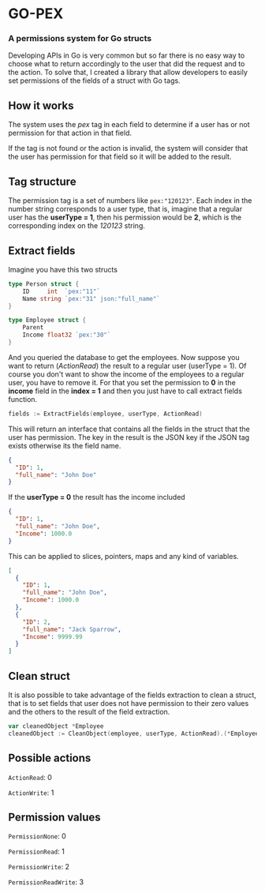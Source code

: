 # GO-PEX
### A permissions system for Go structs

Developing APIs in Go is very common but so far there is no easy way to choose what to return accordingly
to the user that did the request and to the action.
To solve that, I created a library that allow developers to easily set permissions of the fields of a struct with Go tags.

## How it works

The system uses the _pex_ tag in each field to determine if a user has or not permission for that action in that field.

If the tag is not found or the action is invalid, the system will consider that the user has permission for that field so
it will be added to the result.

## Tag structure

The permission tag is a set of numbers like `pex:"120123"`. Each index in the number string corresponds to a user type,
that is, imagine that a regular user has the **userType = 1**, then his permission would be **2**, which is the
corresponding index on the _120123_ string.

## Extract fields
Imagine you have this two structs

```go
type Person struct {
    ID     int  `pex:"11"`
    Name string `pex:"31" json:"full_name"`
}

type Employee struct {
    Parent
    Income float32 `pex:"30"`
}
```

And you queried the database to get the employees. Now suppose you want to return (_ActionRead_) the result to a regular
user (userType = 1). Of course you don't want to show the income of the employees to a regular user, you have to remove it.
For that you set the permission to **0** in the **income** field in the **index = 1** and then you just have to call
extract fields function.

```go
fields := ExtractFields(employee, userType, ActionRead)
```

This will return an interface that contains all the fields in the struct that the user has permission.
The key in the result is the JSON key if the JSON tag exists otherwise its the field name.

```json
{
  "ID": 1,
  "full_name": "John Doe"
}
```

If the **userType = 0** the result has the income included

```json
{
  "ID": 1,
  "full_name": "John Doe",
  "Income": 1000.0
}
```

This can be applied to slices, pointers, maps and any kind of variables.

```json
[
  {
    "ID": 1,
    "full_name": "John Doe",
    "Income": 1000.0
  },
  {
    "ID": 2,
    "full_name": "Jack Sparrow",
    "Income": 9999.99
  }
]
```

## Clean struct
It is also possible to take advantage of the fields extraction to clean a struct, that is to set fields that user does
not have permission to their zero values and the others to the result of the field extraction.

```go
var cleanedObject *Employee
cleanedObject := CleanObject(employee, userType, ActionRead).(*Employee)
```

## Possible actions

`ActionRead`: 0 

`ActionWrite`: 1 

## Permission values

`PermissionNone`: 0

`PermissionRead`: 1

`PermissionWrite`: 2

`PermissionReadWrite`: 3
